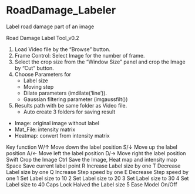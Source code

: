 # RoadDamage_Labeler
Label road damage part of an image 

Road Damage Label Tool_v0.2

1. Load Video file by the “Browse” button.
2. Frame Control: Select Image for the number of frame.
3. Select the crop size from the “Window Size” panel and crop the Image by “Cut” button.
4. Choose Parameters for 
	- Label size
	- Moving step
	- Dilate parameters (imdilate(‘line’)).
	- Gaussian filtering parameter (imgaussfilt())
5. Results path with be same folder as Video file.
	- Auto create 3 folders for saving result
  - Image: original image without label
  - Mat_File: intensity matrix 
  - Heatmap: convert from intensity matrix


Key	function
W/↑	Move down the label position
S/↓	Move up the label position
A/←	Move left the label position
D/→	Move right the label position
Swift	Crop the Image
Ctrl	Save the Image, Heat map and intensity map
Space	Save current label point
R	Increase Label size by one
T	Decrease Label size by one
Q	Increase Step speed by one
E	Decrease Step speed by one
1	Set Label size to 10 
2	Set Label size to 20
3	Set Label size to 30
4	Set Label size to 40
Caps Lock	Halved the Label size
5	Ease Model On/Off

